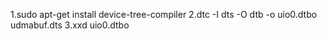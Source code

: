 1.sudo apt-get install device-tree-compiler
2.dtc -I dts -O dtb -o uio0.dtbo udmabuf.dts
3.xxd uio0.dtbo
